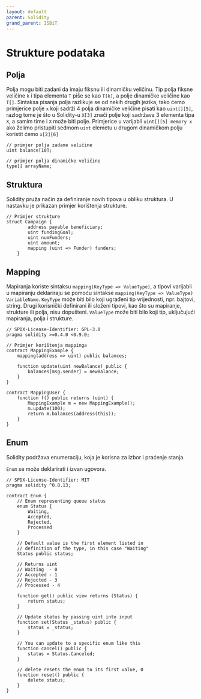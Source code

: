 ```yaml
---
layout: default
parent: Solidity
grand_parent: ISBiT
---
```


# Strukture podataka

## Polja

Polja mogu biti zadani da imaju fiksnu ili dinamičku veličinu. Tip polja fiksne veličine `k` i tipa elementa `T` piše se kao `T[k]`, a polje dinamičke veličine kao `T[]`. Sintaksa pisanja polja razlikuje se od nekih drugih jezika, tako ćemo primjerice polje `x` koji sadrži 4 polja dinamičke veličine pisati kao `uint[][5]`, razlog tome je što u Solidity-u `X[3]` znači polje koji sadržava 3 elementa tipa `X`, a samim time i `X` može biti polje. Primjerice u varijabli `uint[][5] memory x` ako želimo pristupiti sedmom `uint` elemetu u drugom dinamičkom polju koristit ćemo `x[2][6]`

```solidity
// primjer polja zadane veličine
uint balance[10];

// primjer polja dinamičke veličine
type[] arrayName;
```

## Struktura

Solidity pruža način za definiranje novih tipova u obliku struktura. U nastavku je prikazan primjer korištenja strukture.

```solidity
// Primjer strukture
struct Campaign {
        address payable beneficiary;
        uint fundingGoal;
        uint numFunders;
        uint amount;
        mapping (uint => Funder) funders;
    }
```

## Mapping

Mapiranja koriste sintaksu `mapping(KeyType => ValueType)`, a tipovi varijabli u mapiranju deklariraju se pomoću sintakse `mapping(KeyType => ValueType) VariableName`. `KeyType` može biti bilo koji ugrađeni tip vrijednosti, npr. bajtovi, string. Drugi korisnički definirani ili složeni tipovi, kao što su mapiranje, strukture ili polja, nisu dopušteni. `ValueType` može biti bilo koji tip, uključujući mapiranja, polja i strukture.

```solidity
// SPDX-License-Identifier: GPL-3.0
pragma solidity >=0.4.0 <0.9.0;

// Primjer korištenja mappinga
contract MappingExample {
    mapping(address => uint) public balances;

    function update(uint newBalance) public {
        balances[msg.sender] = newBalance;
    }
}

contract MappingUser {
    function f() public returns (uint) {
        MappingExample m = new MappingExample();
        m.update(100);
        return m.balances(address(this));
    }
}
```

## Enum

Solidity podržava enumeraciju, koja je korisna za izbor i praćenje stanja.

`Enum` se može deklarirati i izvan ugovora.

```solidity
// SPDX-License-Identifier: MIT
pragma solidity ^0.8.13;

contract Enum {
    // Enum representing queue status
    enum Status {
        Waiting,
        Accepted,
        Rejected,
        Processed
    }

    // Default value is the first element listed in
    // definition of the type, in this case "Waiting"
    Status public status;

    // Returns uint
    // Waiting  - 0
    // Accepted - 1
    // Rejected - 3
    // Processed - 4

    function get() public view returns (Status) {
        return status;
    }

    // Update status by passing uint into input
    function set(Status _status) public {
        status = _status;
    }

    // You can update to a specific enum like this
    function cancel() public {
        status = Status.Canceled;
    }

    // delete resets the enum to its first value, 0
    function reset() public {
        delete status;
    }
}
```
